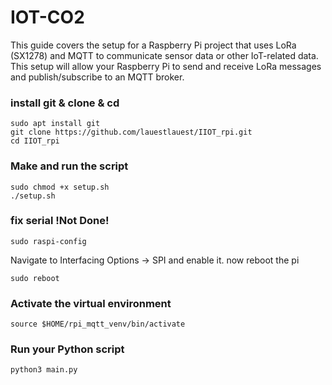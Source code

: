 IOT-CO2
=======
This guide covers the setup for a Raspberry Pi project that uses LoRa (SX1278) and MQTT to communicate sensor data or other IoT-related data. This setup will allow your Raspberry Pi to send and receive LoRa messages and publish/subscribe to an MQTT broker.

### install git & clone & cd 
```
sudo apt install git
git clone https://github.com/lauestlauest/IIOT_rpi.git
cd IIOT_rpi

```

### Make and run the script 
```
sudo chmod +x setup.sh
./setup.sh
```

### fix serial !Not Done! 
```
sudo raspi-config
```
Navigate to Interfacing Options → SPI and enable it.
now reboot the pi 
```
sudo reboot
```

### Activate the virtual environment
```
source $HOME/rpi_mqtt_venv/bin/activate
```
### Run your Python script
```
python3 main.py
```
